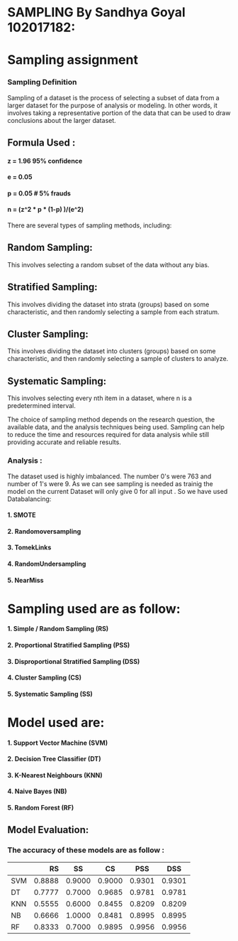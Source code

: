 # SAMPLING By Sandhya Goyal 102017182:

# Sampling assignment 

### Sampling Definition
Sampling of a dataset is the process of selecting a subset of data from a larger dataset for the purpose of analysis or modeling. In other words, it involves taking a representative portion of the data that can be used to draw conclusions about the larger dataset.



## Formula Used :
####  z = 1.96   95% confidence
####  e = 0.05
#### p = 0.05    # 5% frauds
#### n = (z^2 * p * (1-p) )/(e^2)

There are several types of sampling methods, including:

##  Random Sampling:
This involves selecting a random subset of the data without any bias.

##  Stratified Sampling: 
This involves dividing the dataset into strata (groups) based on some characteristic, and then randomly selecting a sample from each stratum.

## Cluster Sampling:
This involves dividing the dataset into clusters (groups) based on some characteristic, and then randomly selecting a sample of clusters to analyze.

##  Systematic Sampling:
This involves selecting every nth item in a dataset, where n is a predetermined interval.

The choice of sampling method depends on the research question, the available data, and the analysis techniques being used. Sampling can help to reduce the time and resources required for data analysis while still providing accurate and reliable results.

### Analysis :
The dataset used is highly imbalanced. The number 0's were 763 and number of 1's were 9. As we can see sampling is needed as trainig the model on the current Dataset will only give 0 for all input .
So we have used Databalancing:
#### 1. SMOTE 
#### 2. Randomoversampling
#### 3. TomekLinks
#### 4. RandomUndersampling
#### 5. NearMiss

# Sampling used are as follow:

#### 1. Simple / Random Sampling (RS)
#### 2. Proportional Stratified Sampling (PSS)
#### 3. Disproportional Stratified Sampling (DSS)
#### 4. Cluster Sampling (CS)
#### 5. Systematic Sampling (SS)


# Model used are:

#### 1. Support Vector Machine (SVM)
#### 2. Decision Tree Classifier (DT)
#### 3. K-Nearest Neighbours (KNN)
#### 4. Naive Bayes (NB)
#### 5. Random Forest (RF)

## Model Evaluation:

### The accuracy of these models are as follow :

|      |   RS    |     SS     |   CS     |     PSS    |     DSS    |
|------|-------: |------------|--------- |------------|----------- |
| SVM  |  0.8888 |    0.9000  |  0.9000  |    0.9301  |    0.9301  |
| DT   |  0.7777 |    0.7000  |  0.9685  |    0.9781  |    0.9781  |
| KNN  |  0.5555 |    0.6000  |  0.8455  |    0.8209  |    0.8209  |
| NB   |  0.6666 |    1.0000  |  0.8481  |    0.8995  |    0.8995  |
| RF   |  0.8333 |    0.7000  |  0.9895  |    0.9956  |    0.9956  |

